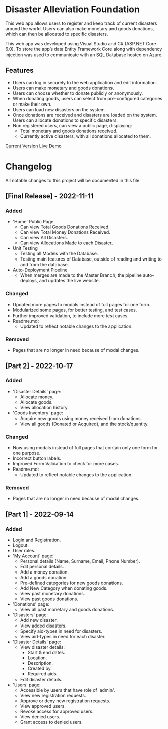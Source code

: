 # Disaster Alleviation Foundation
This web app allows users to register and keep track of current disasters around the world. 
Users can also make monetary and goods donations, which can then be allocated to specific disasters. 

This web app was developed using Visual Studio and C# (ASP.NET Core 6.0). 
To store the app’s data Entity Framework Core along with dependency injection was used to communicate with an SQL Database hosted on Azure.

## Features
- Users can log in securely to the web application and edit information.
- Users can make monetary and goods donations.
- Users can choose whether to donate publicly or anonymously.
- When donating goods, users can select from pre-configured categories or make their own.
- Users can load new disasters on the system.
- Once donations are received and disasters are loaded on the system. Users can allocate donations to specific disasters.
- Non registered users, can view a public page, displaying:
    - Total monetary and goods donations received.
    - Currently active disasters, with all donations allocated to them.
    
[Current Version Live Demo](https://appr-poe.azurewebsites.net)

# Changelog
All notable changes to this project will be documented in this file.

## [Final Release] - 2022-11-11
### Added
- 'Home' Public Page
    - Can view Total Goods Donations Received.
    - Can view Total Money Donations Received.
    - Can view All Disasters.
    - Can view Allocations Made to each Disaster.
- Unit Testing
    - Testing all Models with the Database.
    - Testing main features of Database, outside of reading and writing to and from the database.
- Auto-Deployment Pipeline
    - When merges are made to the Master Branch, the pipeline auto-deploys, and updates the live website.

### Changed
- Updated more pages to modals instead of full pages for one form.
- Modularized some pages, for better testing, and test cases.
- Further improved validation, to include more test cases.
- Readme.md:
    - Updated to reflect notable changes to the application.

### Removed
- Pages that are no longer in need because of modal changes.

## [Part 2] - 2022-10-17
### Added
- 'Disaster Details' page:
    - Allocate money.
    - Allocate goods.
    - View allocation history.
- 'Goods Inventory' page:
    - Acquire new goods using money received from donations.
    - View all goods (Donated or Acquired), and the stock/quantity.

### Changed
- Now using modals instead of full pages that contain only one form for one purpose.
- Incorrect button labels.
- Improved Form Validation to check for more cases.
- Readme.md:
    - Updated to reflect notable changes to the application.

### Removed
- Pages that are no longer in need because of modal changes.

## [Part 1] - 2022-09-14
### Added
- Login and Registration.
- Logout.
- User roles.
- 'My Account' page:
    - Personal details (Name, Surname, Email, Phone Number).
    - Edit personal details.
    - Add a money donation.
    - Add a goods donation.
    - Pre-defined categories for new goods donations.
    - Add New Category when donating goods.
    - View past monetary donations.
    - View past goods donations.
- 'Donations' page:
    - View all past monetary and goods donations.
- 'Disasters' page:
    - Add new disaster.
    - View added disasters.
    - Specify aid-types in need for disasters.
    - View aid-types in need for each disaster.
- 'Disaster Details' page:
    - View disaster details:
        - Start & end dates.
        - Location.
        - Description.
        - Created by.
        - Required aids.
    - Edit disaster details.
- 'Users' page:
    - Accessible by users that have role of 'admin'.
    - View new registration requests.
    - Approve or deny new registration requests.
    - View approved users.
    - Revoke access for approved users.
    - View denied users.
    - Grant access to denied users.
